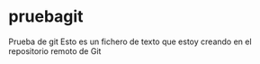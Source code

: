 # pruebagit
Prueba de git
Esto es un fichero de texto
que estoy creando en el repositorio
remoto de Git
